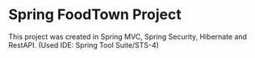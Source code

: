 # Spring FoodTown Project
<p>This project was created in Spring MVC, Spring Security, Hibernate and RestAPI. (Used IDE: Spring Tool Suite/STS-4)</p>




